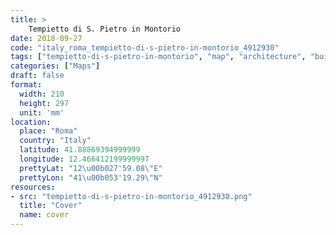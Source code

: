 ```yaml
---
title: > 
    Tempietto di S. Pietro in Montorio
date: 2018-09-27
code: "italy_roma_tempietto-di-s-pietro-in-montorio_4912930"
tags: ["tempietto-di-s-pietro-in-montorio", "map", "architecture", "buildings", "Roma", "Italy"]
categories: ["Maps"]
draft: false
format:
  width: 210
  height: 297
  unit: 'mm'
location:
  place: "Roma"
  country: "Italy"
  latitude: 41.88869394999999
  longitude: 12.466412199999997
  prettyLat: "12\u00b027'59.08\"E"
  prettyLon: "41\u00b053'19.29\"N"
resources:
- src: "tempietto-di-s-pietro-in-montorio_4912930.png"
  title: "Cover"
  name: cover
---
```

